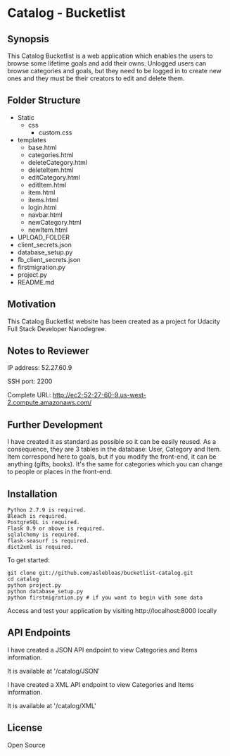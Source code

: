 # Catalog - Bucketlist
## Synopsis

This Catalog Bucketlist is a web application which enables the users to browse some lifetime goals and add their owns.
Unlogged users can browse categories and goals, but they need to be logged in to create new ones and they must be their creators to edit and delete them.


## Folder Structure

* Static
  * css
    * custom.css
* templates
  * base.html
  * categories.html
  * deleteCategory.html
  * deleteItem.html
  * editCategory.html
  * editItem.html
  * item.html
  * items.html
  * login.html
  * navbar.html
  * newCategory.html
  * newItem.html
* UPLOAD_FOLDER
* client_secrets.json
* database_setup.py
* fb_client_secrets.json
* firstmigration.py
* project.py
* README.md


## Motivation

This Catalog Bucketlist website has been created as a project for Udacity Full Stack Developer Nanodegree.

## Notes to Reviewer

IP address: 52.27.60.9

SSH port: 2200

Complete URL: http://ec2-52-27-60-9.us-west-2.compute.amazonaws.com/

## Further Development
I have created it as standard as possible so it can be easily reused.
As a consequence, they are 3 tables in the database: User, Category and Item.
Item correspond here to goals, but if you modify the front-end, it can be anything (gifts, books). It's the same for categories which you can change to people or places in the front-end.


## Installation

```
Python 2.7.9 is required.
Bleach is required.
PostgreSQL is required.
Flask 0.9 or above is required.
sqlalchemy is required.
flask-seasurf is required.
dict2xml is required.
```

To get started:
```
git clone git://github.com/aslebloas/bucketlist-catalog.git
cd catalog
python project.py
python database_setup.py
python firstmigration.py # if you want to begin with some data
```
Access and test your application by visiting http://localhost:8000 locally


## API Endpoints
I have created a JSON API endpoint to view Categories and Items information.

It is available at '/catalog/JSON'

I have created a XML API endpoint to view Categories and Items information.

It is available at '/catalog/XML'

## License
Open Source
